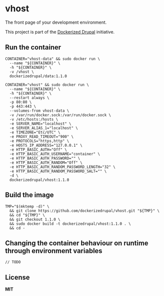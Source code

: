 # vhost

The front page of your development environment.

This project is part of the [Dockerized Drupal](https://dockerizedrupal.com/) initiative.

## Run the container

    CONTAINER="vhost-data" && sudo docker run \
      --name "${CONTAINER}" \
      -h "${CONTAINER}" \
      -v /vhost \
      dockerizedrupal/data:1.1.0
 
    CONTAINER="vhost" && sudo docker run \
      --name "${CONTAINER}" \
      -h "${CONTAINER}" \
      --restart always \
      -p 80:80 \
      -p 443:443 \
      --volumes-from vhost-data \
      -v /var/run/docker.sock:/var/run/docker.sock \
      -v /etc/hosts:/hosts \
      -e SERVER_NAME="localhost" \
      -e SERVER_ALIAS_1="localhost" \
      -e TIMEZONE="Etc/UTC" \
      -e PROXY_READ_TIMEOUT="900" \
      -e PROTOCOLS="https,http" \
      -e HOSTS_IP_ADDRESS="127.0.0.1" \
      -e HTTP_BASIC_AUTH="Off" \
      -e HTTP_BASIC_AUTH_USERNAME="container" \
      -e HTTP_BASIC_AUTH_PASSWORD="" \
      -e HTTP_BASIC_AUTH_RANDOM="Off" \
      -e HTTP_BASIC_AUTH_RANDOM_PASSWORD_LENGTH="32" \
      -e HTTP_BASIC_AUTH_RANDOM_PASSWORD_SALT="" \
      -d \
      dockerizedrupal/vhost:1.1.0

## Build the image

    TMP="$(mktemp -d)" \
      && git clone https://github.com/dockerizedrupal/vhost.git "${TMP}" \
      && cd "${TMP}" \
      && git checkout 1.1.0 \
      && sudo docker build -t dockerizedrupal/vhost:1.1.0 . \
      && cd -

## Changing the container behaviour on runtime through environment variables

    // TODO

## License

**MIT**
